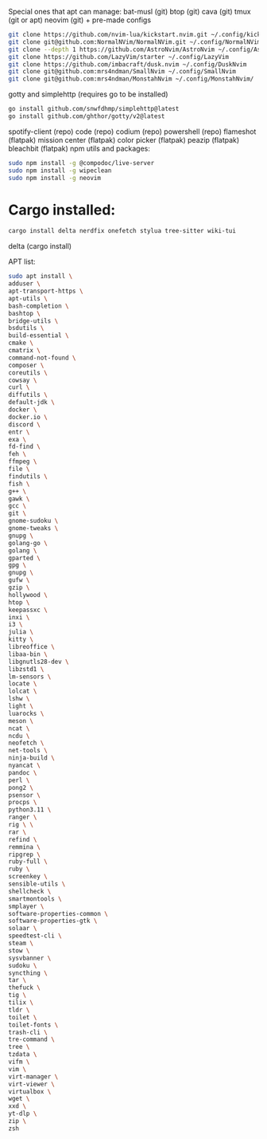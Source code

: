 Special ones that apt can manage:
bat-musl (git)
btop (git)
cava (git)
tmux (git or apt)
neovim (git) + pre-made configs
```bash
git clone https://github.com/nvim-lua/kickstart.nvim.git ~/.config/kickstart-nvim
git clone git@github.com:NormalNVim/NormalNVim.git ~/.config/NormalNVim
git clone --depth 1 https://github.com/AstroNvim/AstroNvim ~/.config/AstroNvim
git clone https://github.com/LazyVim/starter ~/.config/LazyVim
git clone https://github.com/imbacraft/dusk.nvim ~/.config/DuskNvim
git clone git@github.com:mrs4ndman/SmallNvim ~/.config/SmallNvim
git clone git@github.com:mrs4ndman/MonstahNvim ~/.config/MonstahNvim/
```
gotty and simplehttp (requires go to be installed)
```bash
go install github.com/snwfdhmp/simplehttp@latest
go install github.com/ghthor/gotty/v2@latest
```
spotify-client (repo)
code (repo)
codium (repo)
powershell (repo)
flameshot (flatpak)
mission center (flatpak)
color picker (flatpak)
peazip (flatpak)
bleachbit (flatpak)
npm utils and packages:
```bash
sudo npm install -g @compodoc/live-server
sudo npm install -g wipeclean
sudo npm install -g neovim
```

# Cargo installed:
```bash
cargo install delta nerdfix onefetch stylua tree-sitter wiki-tui
```
delta (cargo install)

APT list:
```bash
sudo apt install \
adduser \
apt-transport-https \
apt-utils \
bash-completion \
bashtop \
bridge-utils \
bsdutils \
build-essential \
cmake \
cmatrix \
command-not-found \
composer \
coreutils \
cowsay \
curl \
diffutils \
default-jdk \
docker \
docker.io \
discord \
entr \
exa \
fd-find \
feh \
ffmpeg \
file \
findutils \
fish \
g++ \
gawk \
gcc \
git \
gnome-sudoku \
gnome-tweaks \
gnupg \
golang-go \
golang \
gparted \
gpg \
gnupg \
gufw \
gzip \
hollywood \
htop \
keepassxc \
inxi \
i3 \
julia \
kitty \
libreoffice \
libaa-bin \
libgnutls28-dev \
libzstd1 \
lm-sensors \
locate \
lolcat \
lshw \
light \
luarocks \
meson \
ncat \
ncdu \
neofetch \
net-tools \
ninja-build \
nyancat \
pandoc \
perl \
pong2 \
psensor \
procps \
python3.11 \
ranger \
rig \ \
rar \
refind \
remmina \
ripgrep \
ruby-full \
ruby \
screenkey \
sensible-utils \
shellcheck \
smartmontools \
smplayer \
software-properties-common \
software-properties-gtk \
solaar \
speedtest-cli \
steam \
stow \
sysvbanner \
sudoku \
syncthing \
tar \
thefuck \
tig \
tilix \
tldr \
toilet \
toilet-fonts \
trash-cli \
tre-command \
tree \
tzdata \
vifm \
vim \
virt-manager \
virt-viewer \
virtualbox \
wget \
xxd \
yt-dlp \
zip \
zsh 
```
